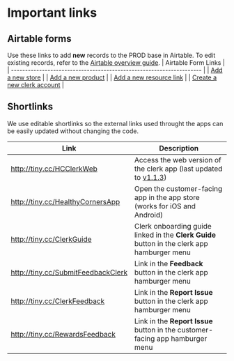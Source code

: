 # Important links

## Airtable forms

Use these links to add **new** records to the PROD base in Airtable. To edit existing records, refer to the [Airtable overview guide](./#usage).
| Airtable Form Links                                                  |
| -------------------------------------------------------------------- |
| [Add a new store](https://airtable.com/shrQIlY8nMRBJfElw)            |
| [Add a new product](https://airtable.com/shrFUgVUHDns8QqoW)          |
| [Add a new resource link](https://airtable.com/shrrLPnVm6kOA9nZZ)    |
| [Create a new clerk account](https://airtable.com/shrx0yAKHrESSseFJ) |


## Shortlinks

We use editable shortlinks so the external links used throught the apps can be easily updated without changing the code.

| Link                                 | Description                                                                                                                                     |
| ------------------------------------ | ----------------------------------------------------------------------------------------------------------------------------------------------- |
| <http://tiny.cc/HCClerkWeb>          | Access the web version of the clerk app (last updated to [v1.1.3](https://github.com/calblueprint/dccentralkitchen-clerks/releases/tag/v1.1.3)) |
| <http://tiny.cc/HealthyCornersApp>   | Open the customer-facing app in the app store (works for iOS and Android)                                                                       |
| <http://tiny.cc/ClerkGuide>          | Clerk onboarding guide linked in the **Clerk Guide** button in the clerk app hamburger menu                                                     |
| <http://tiny.cc/SubmitFeedbackClerk> | Link in the **Feedback** button in the clerk app hamburger menu                                                                                 |
| <http://tiny.cc/ClerkFeedback>       | Link in the **Report Issue** button in the clerk app hamburger menu                                                                             |
| <http://tiny.cc/RewardsFeedback>     | Link in the **Report Issue** button in the customer-facing app hamburger menu                                                                   |
